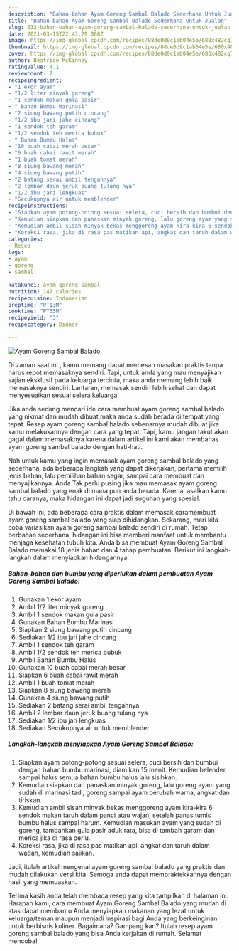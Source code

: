 ```yaml
---
description: "Bahan-bahan Ayam Goreng Sambal Balado Sederhana Untuk Jualan"
title: "Bahan-bahan Ayam Goreng Sambal Balado Sederhana Untuk Jualan"
slug: 632-bahan-bahan-ayam-goreng-sambal-balado-sederhana-untuk-jualan
date: 2021-03-15T22:43:29.068Z
image: https://img-global.cpcdn.com/recipes/88de0d9c1ab04e5e/680x482cq70/ayam-goreng-sambal-balado-foto-resep-utama.jpg
thumbnail: https://img-global.cpcdn.com/recipes/88de0d9c1ab04e5e/680x482cq70/ayam-goreng-sambal-balado-foto-resep-utama.jpg
cover: https://img-global.cpcdn.com/recipes/88de0d9c1ab04e5e/680x482cq70/ayam-goreng-sambal-balado-foto-resep-utama.jpg
author: Beatrice McKinney
ratingvalue: 4.1
reviewcount: 7
recipeingredient:
- "1 ekor ayam"
- "1/2 liter minyak goreng"
- "1 sendok makan gula pasir"
- " Bahan Bumbu Marinasi"
- "2 siung bawang putih cincang"
- "1/2 ibu jari jahe cincang"
- "1 sendok teh garam"
- "1/2 sendok teh merica bubuk"
- " Bahan Bumbu Halus"
- "10 buah cabai merah besar"
- "6 buah cabai rawit merah"
- "1 buah tomat merah"
- "8 siung bawang merah"
- "4 siung bawang putih"
- "2 batang serai ambil tengahnya"
- "2 lembar daun jeruk buang tulang nya"
- "1/2 ibu jari lengkuas"
- "Secukupnya air untuk memblender"
recipeinstructions:
- "Siapkan ayam potong-potong sesuai selera, cuci bersih dan bumbui dengan bahan bumbu marinasi, diam kan 15 menit. Kemudian belender sampai halus semua bahan bumbu halus lalu sisihkan."
- "Kemudian siapkan dan panaskan minyak goreng, lalu goreng ayam yang sudah di marinasi tadi, goreng sampai ayam berubah warna, angkat dan tiriskan."
- "Kemudian ambil sisah minyak bekas menggoreng ayam kira-kira 6 sendok makan taruh dalam panci atau wajan, setelah panas tumis bumbu halus sampai harum. Kemudian masukan ayam yang sudah di goreng, tambahkan gula pasir aduk rata, bisa di tambah garam dan merica jika di rasa perlu."
- "Koreksi rasa, jika di rasa pas matikan api, angkat dan taruh dalam wadah, kemudian sajikan."
categories:
- Resep
tags:
- ayam
- goreng
- sambal

katakunci: ayam goreng sambal 
nutrition: 147 calories
recipecuisine: Indonesian
preptime: "PT13M"
cooktime: "PT35M"
recipeyield: "3"
recipecategory: Dinner

---
```



![Ayam Goreng Sambal Balado](https://img-global.cpcdn.com/recipes/88de0d9c1ab04e5e/680x482cq70/ayam-goreng-sambal-balado-foto-resep-utama.jpg)

Di zaman  saat ini , kamu memang dapat memesan masakan praktis tanpa harus repot memasaknya sendiri. Tapi, untuk anda yang mau menyajikan sajian eksklusif pada keluarga tercinta, maka anda memang lebih baik memasaknya sendiri. Lantaran, memasak sendiri lebih sehat dan dapat menyesuaikan sesuai selera keluarga.

Jika anda sedang mencari ide cara membuat ayam goreng sambal balado yang nikmat dan mudah dibuat,maka anda sudah berada di tempat yang tepat. Resep ayam goreng sambal balado  sebenarnya mudah dibuat jika kamu melakukannya dengan cara yang tepat. Tapi, kamu jangan takut akan gagal dalam memasaknya 
karena dalam artikel ini kami akan membahas ayam goreng sambal balado dengan hati-hati.  



Nah untuk kamu yang ingin memasak ayam goreng sambal balado yang sederhana, ada beberapa langkah yang dapat dikerjakan, pertama memilih jenis bahan, lalu pemilihan bahan segar, sampai cara membuat dan menyajikannya. Anda Tak perlu pusing jika mau memasak ayam goreng sambal balado yang enak di mana pun anda berada. Karena, asalkan kamu  tahu caranya, maka hidangan ini dapat jadi suguhan yang spesial.

Di bawah ini, ada beberapa cara praktis  dalam memasak caramembuat ayam goreng sambal balado yang siap dihidangkan. Sekarang, mari kita coba variasikan ayam goreng sambal balado sendiri di rumah. Tetap berbahan sederhana, hidangan ini bisa memberi manfaat untuk membantu menjaga kesehatan tubuh kita. Anda bisa membuat Ayam Goreng Sambal Balado memakai 18 jenis bahan dan 4 tahap pembuatan. Berikut ini langkah-langkah dalam menyiapkan hidangannya.

<!--inarticleads1-->

##### Bahan-bahan dan bumbu yang diperlukan dalam pembuatan Ayam Goreng Sambal Balado:

1. Gunakan 1 ekor ayam
1. Ambil 1/2 liter minyak goreng
1. Ambil 1 sendok makan gula pasir
1. Gunakan  Bahan Bumbu Marinasi
1. Siapkan 2 siung bawang putih cincang
1. Sediakan 1/2 ibu jari jahe cincang
1. Ambil 1 sendok teh garam
1. Ambil 1/2 sendok teh merica bubuk
1. Ambil  Bahan Bumbu Halus
1. Gunakan 10 buah cabai merah besar
1. Siapkan 6 buah cabai rawit merah
1. Ambil 1 buah tomat merah
1. Siapkan 8 siung bawang merah
1. Gunakan 4 siung bawang putih
1. Sediakan 2 batang serai ambil tengahnya
1. Ambil 2 lembar daun jeruk buang tulang nya
1. Sediakan 1/2 ibu jari lengkuas
1. Sediakan Secukupnya air untuk memblender




<!--inarticleads2-->

##### Langkah-langkah menyiapkan Ayam Goreng Sambal Balado:

1. Siapkan ayam potong-potong sesuai selera, cuci bersih dan bumbui dengan bahan bumbu marinasi, diam kan 15 menit. Kemudian belender sampai halus semua bahan bumbu halus lalu sisihkan.
1. Kemudian siapkan dan panaskan minyak goreng, lalu goreng ayam yang sudah di marinasi tadi, goreng sampai ayam berubah warna, angkat dan tiriskan.
1. Kemudian ambil sisah minyak bekas menggoreng ayam kira-kira 6 sendok makan taruh dalam panci atau wajan, setelah panas tumis bumbu halus sampai harum. Kemudian masukan ayam yang sudah di goreng, tambahkan gula pasir aduk rata, bisa di tambah garam dan merica jika di rasa perlu.
1. Koreksi rasa, jika di rasa pas matikan api, angkat dan taruh dalam wadah, kemudian sajikan.




Jadi, itulah artikel mengenai  ayam goreng sambal balado  yang praktis dan mudah dilakukan versi kita. Semoga anda dapat mempraktekkannya dengan hasil yang memuaskan. 

Terima kasih anda telah membaca resep yang kita tampilkan di halaman ini. Harapan kami, cara membuat  Ayam Goreng Sambal Balado yang mudah di atas dapat membantu Anda menyiapkan makanan yang lezat untuk keluarga/teman maupun menjadi inspirasi bagi Anda yang berkeinginan untuk berbisnis kuliner. Bagaimana? Gampang kan? Itulah resep ayam goreng sambal balado yang bisa Anda kerjakan di rumah. Selamat mencoba!

